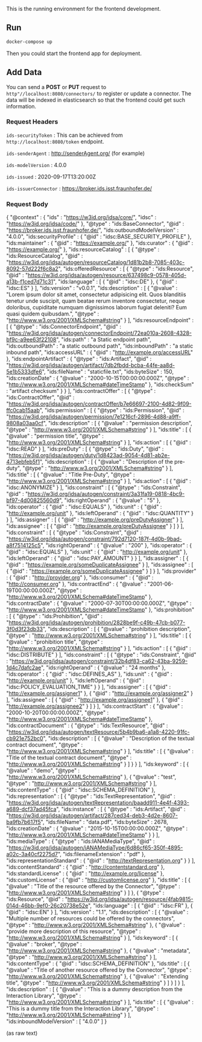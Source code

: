 This is the running environment for the frontend development.

## Run
```sh
docker-compose up
```

Then you could start the frontend app for deployment.

## Add Data
You can send a **POST** or **PUT** request to `http"//localhost:8080/connectors/` to register or update a connector. The data will be indexed in elasticsearch so that the frontend could get such information.

### Request Headers 

`ids-securityToken` : This can be achieved from `http://localhost:8080/token` endpoint.

`ids-senderAgent` : http://senderAgent.org/ (for example)

`ids-modelVersion` : 4.0.0 

`ids-issued` : 2020-09-17T13:20:00Z 

`ids-issuerConnector` : https://broker.ids.isst.fraunhofer.de/

### Request Body

{
  "@context" : {
    "ids" : "https://w3id.org/idsa/core/",
    "idsc" : "https://w3id.org/idsa/code/"
  },
  "@type" : "ids:BaseConnector",
  "@id" : "https://broker.ids.isst.fraunhofer.de/",
  "ids:outboundModelVersion" : "4.0.0",
  "ids:securityProfile" : {
    "@id" : "idsc:BASE_SECURITY_PROFILE"
  },
  "ids:maintainer" : {
    "@id" : "https://example.org/"
  },
  "ids:curator" : {
    "@id" : "https://example.org/"
  },
  "ids:resourceCatalog" : [ {
    "@type" : "ids:ResourceCatalog",
    "@id" : "https://w3id.org/idsa/autogen/resourceCatalog/1d81b2b8-7085-403c-8092-57d222f6c8a2",
    "ids:offeredResource" : [ {
      "@type" : "ids:Resource",
      "@id" : "https://w3id.org/idsa/autogen/resource/637498c9-0578-405d-a13b-f1ced7d71c31",
      "ids:language" : [ {
        "@id" : "idsc:DE"
      }, {
        "@id" : "idsc:ES"
      } ],
      "ids:version" : "v0.0.1",
      "ids:description" : [ {
        "@value" : "Lorem ipsum dolor sit amet, consectetur adipisicing elit. Quos blanditiis tenetur unde suscipit, quam beatae rerum inventore consectetur, neque doloribus, cupiditate numquam dignissimos laborum fugiat deleniti? Eum quasi quidem quibusdam.",
        "@type" : "http://www.w3.org/2001/XMLSchema#string"
      } ],
      "ids:resourceEndpoint" : [ {
        "@type" : "ids:ConnectorEndpoint",
        "@id" : "https://w3id.org/idsa/autogen/connectorEndpoint/72ea010a-2608-4328-bf9c-a9ee63f22108",
        "ids:path" : "a Static endpoint path",
        "ids:outboundPath" : "a static outbound path",
        "ids:inboundPath" : "a static inbound path",
        "ids:accessURL" : {
          "@id" : "http://example.org/accessURL"
        },
        "ids:endpointArtifact" : {
          "@type" : "ids:Artifact",
          "@id" : "https://w3id.org/idsa/autogen/artifact/7db2fbdd-bcba-44fe-aa8d-5e1b5333dfe6",
          "ids:fileName" : "staticfile.txt",
          "ids:byteSize" : 150,
          "ids:creationDate" : {
            "@value" : "2000-10-15T00:00:00.000Z",
            "@type" : "http://www.w3.org/2001/XMLSchema#dateTimeStamp"
          },
          "ids:checkSum" : "artifact checksum"
        }
      } ],
      "ids:contractOffer" : [ {
        "@type" : "ids:ContractOffer",
        "@id" : "https://w3id.org/idsa/autogen/contractOffer/b7e66697-2100-4d82-9f09-ffc0cab15aab",
        "ids:permission" : [ {
          "@type" : "ids:Permission",
          "@id" : "https://w3id.org/idsa/autogen/permission/7e1216cf-2896-4d88-a9ff-9808a03aa0cf",
          "ids:description" : [ {
            "@value" : "permission description",
            "@type" : "http://www.w3.org/2001/XMLSchema#string"
          } ],
          "ids:title" : [ {
            "@value" : "permission title",
            "@type" : "http://www.w3.org/2001/XMLSchema#string"
          } ],
          "ids:action" : [ {
            "@id" : "idsc:READ"
          } ],
          "ids:preDuty" : [ {
            "@type" : "ids:Duty",
            "@id" : "https://w3id.org/idsa/autogen/duty/1d8423ad-9054-4d81-ab2e-4713ebfeb5f1",
            "ids:description" : [ {
              "@value" : "Description of the pre-duty",
              "@type" : "http://www.w3.org/2001/XMLSchema#string"
            } ],
            "ids:title" : [ {
              "@value" : "Title Pre-Duty",
              "@type" : "http://www.w3.org/2001/XMLSchema#string"
            } ],
            "ids:action" : [ {
              "@id" : "idsc:ANONYMIZE"
            } ],
            "ids:constraint" : [ {
              "@type" : "ids:Constraint",
              "@id" : "https://w3id.org/idsa/autogen/constraint/3a31fa19-0818-4bc9-bf97-4d00825560d9",
              "ids:rightOperand" : {
                "@value" : "5"
              },
              "ids:operator" : {
                "@id" : "idsc:EQUALS"
              },
              "ids:unit" : {
                "@id" : "http://example.org/unit"
              },
              "ids:leftOperand" : {
                "@id" : "idsc:QUANTITY"
              }
            } ],
            "ids:assigner" : [ {
              "@id" : "http://example.org/preDutyAssigner"
            } ],
            "ids:assignee" : [ {
              "@id" : "http://example.org/preDutyAssignee"
            } ]
          } ],
          "ids:constraint" : [ {
            "@type" : "ids:Constraint",
            "@id" : "https://w3id.org/idsa/autogen/constraint/792d7120-187f-4d0b-9bad-a8f7514125c5",
            "ids:rightOperand" : {
              "@value" : "200"
            },
            "ids:operator" : {
              "@id" : "idsc:EQUALS"
            },
            "ids:unit" : {
              "@id" : "http://example.org/unit"
            },
            "ids:leftOperand" : {
              "@id" : "idsc:PAY_AMOUNT"
            }
          } ],
          "ids:assigner" : [ {
            "@id" : "https://example.org/someDuplicateAssignee"
          } ],
          "ids:assignee" : [ {
            "@id" : "https://example.org/someDuplicateAssignee"
          } ]
        } ],
        "ids:provider" : {
          "@id" : "http://provider.org"
        },
        "ids:consumer" : {
          "@id" : "http://consumer.org"
        },
        "ids:contractEnd" : {
          "@value" : "2001-06-19T00:00:00.000Z",
          "@type" : "http://www.w3.org/2001/XMLSchema#dateTimeStamp"
        },
        "ids:contractDate" : {
          "@value" : "2000-07-30T00:00:00.000Z",
          "@type" : "http://www.w3.org/2001/XMLSchema#dateTimeStamp"
        },
        "ids:prohibition" : [ {
          "@type" : "ids:Prohibition",
          "@id" : "https://w3id.org/idsa/autogen/prohibition/2828be9f-c49b-47cb-b077-3f0d3f23db33",
          "ids:description" : [ {
            "@value" : "prohibition description",
            "@type" : "http://www.w3.org/2001/XMLSchema#string"
          } ],
          "ids:title" : [ {
            "@value" : "prohibition title",
            "@type" : "http://www.w3.org/2001/XMLSchema#string"
          } ],
          "ids:action" : [ {
            "@id" : "idsc:DISTRIBUTE"
          } ],
          "ids:constraint" : [ {
            "@type" : "ids:Constraint",
            "@id" : "https://w3id.org/idsa/autogen/constraint/32b4df83-ca62-43ba-9259-1d4c7dafc2ae",
            "ids:rightOperand" : {
              "@value" : "24 months"
            },
            "ids:operator" : {
              "@id" : "idsc:DEFINES_AS"
            },
            "ids:unit" : {
              "@id" : "http://example.org/unit"
            },
            "ids:leftOperand" : {
              "@id" : "idsc:POLICY_EVALUATION_TIME"
            }
          } ],
          "ids:assigner" : [ {
            "@id" : "http://example.org/assigner1"
          }, {
            "@id" : "http://example.org/assigner2"
          } ],
          "ids:assignee" : [ {
            "@id" : "http://example.org/assignee1"
          }, {
            "@id" : "http://example.org/assignee2"
          } ]
        } ],
        "ids:contractStart" : {
          "@value" : "2000-10-20T00:00:00.000Z",
          "@type" : "http://www.w3.org/2001/XMLSchema#dateTimeStamp"
        },
        "ids:contractDocument" : {
          "@type" : "ids:TextResource",
          "@id" : "https://w3id.org/idsa/autogen/textResource/5b4b9ba6-a1a8-4220-91fc-cb921e752bc0",
          "ids:description" : [ {
            "@value" : "Description of the textual contract document",
            "@type" : "http://www.w3.org/2001/XMLSchema#string"
          } ],
          "ids:title" : [ {
            "@value" : "Title of the textual contract document",
            "@type" : "http://www.w3.org/2001/XMLSchema#string"
          } ]
        }
      } ],
      "ids:keyword" : [ {
        "@value" : "demo",
        "@type" : "http://www.w3.org/2001/XMLSchema#string"
      }, {
        "@value" : "test",
        "@type" : "http://www.w3.org/2001/XMLSchema#string"
      } ],
      "ids:contentType" : {
        "@id" : "idsc:SCHEMA_DEFINITION"
      },
      "ids:representation" : [ {
        "@type" : "ids:TextRepresentation",
        "@id" : "https://w3id.org/idsa/autogen/textRepresentation/baadd911-4e4f-4393-a689-dcf37ad45fca",
        "ids:instance" : [ {
          "@type" : "ids:Artifact",
          "@id" : "https://w3id.org/idsa/autogen/artifact/287ced34-deb3-4d2e-8607-ba9fb7b617f5",
          "ids:fileName" : "data.pdf",
          "ids:byteSize" : 2678,
          "ids:creationDate" : {
            "@value" : "2015-10-15T00:00:00.000Z",
            "@type" : "http://www.w3.org/2001/XMLSchema#dateTimeStamp"
          }
        } ],
        "ids:mediaType" : {
          "@type" : "ids:IANAMediaType",
          "@id" : "https://w3id.org/idsa/autogen/iANAMediaType/6d86cf65-350f-4895-a02c-3a40cf2275d7",
          "ids:filenameExtension" : "pdf"
        },
        "ids:representationStandard" : {
          "@id" : "http://textRepresentation.org"
        }
      } ],
      "ids:contentStandard" : {
        "@id" : "http://contentstandard.org"
      },
      "ids:standardLicense" : {
        "@id" : "http://example.org/license"
      },
      "ids:customLicense" : {
        "@id" : "http://customlicense.org"
      },
      "ids:title" : [ {
        "@value" : "Title of the resource offered by the Connector",
        "@type" : "http://www.w3.org/2001/XMLSchema#string"
      } ]
    }, {
      "@type" : "ids:Resource",
      "@id" : "https://w3id.org/idsa/autogen/resource/4fab9815-014d-46bb-9ef0-26c20738e52e",
      "ids:language" : [ {
        "@id" : "idsc:FR"
      }, {
        "@id" : "idsc:EN"
      } ],
      "ids:version" : "1.1",
      "ids:description" : [ {
        "@value" : "Multiple number of resources could be offered by the connectors",
        "@type" : "http://www.w3.org/2001/XMLSchema#string"
      }, {
        "@value" : "provide more description of this resource",
        "@type" : "http://www.w3.org/2001/XMLSchema#string"
      } ],
      "ids:keyword" : [ {
        "@value" : "broker",
        "@type" : "http://www.w3.org/2001/XMLSchema#string"
      }, {
        "@value" : "metadata",
        "@type" : "http://www.w3.org/2001/XMLSchema#string"
      } ],
      "ids:contentType" : {
        "@id" : "idsc:SCHEMA_DEFINITION"
      },
      "ids:title" : [ {
        "@value" : "Title of another resource offered by the Connector",
        "@type" : "http://www.w3.org/2001/XMLSchema#string"
      }, {
        "@value" : "Extending title",
        "@type" : "http://www.w3.org/2001/XMLSchema#string"
      } ]
    } ]
  } ],
  "ids:description" : [ {
    "@value" : "This is a dummy description from the Interaction Library",
    "@type" : "http://www.w3.org/2001/XMLSchema#string"
  } ],
  "ids:title" : [ {
    "@value" : "This is a dummy title from the Interaction Library",
    "@type" : "http://www.w3.org/2001/XMLSchema#string"
  } ],
  "ids:inboundModelVersion" : [ "4.0.0" ]
}

(as raw text)